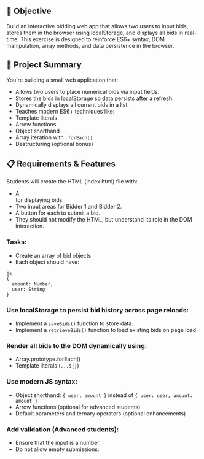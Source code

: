 ## 🎯 Objective
Build an interactive bidding web app that allows two users to input bids, stores them in the browser using localStorage, and displays all bids in real-time. This exercise is designed to reinforce ES6+ syntax, DOM manipulation, array methods, and data persistence in the browser.

## 📝 Project Summary
You're building a small web application that:
- Allows two users to place numerical bids via input fields.
- Stores the bids in localStorage so data persists after a refresh.
- Dynamically displays all current bids in a list.
- Teaches modern ES6+ techniques like:
- Template literals
- Arrow functions
- Object shorthand
- Array iteration with ```.forEach()```
- Destructuring (optional bonus)

## 📋 Requirements & Features
Students will create the HTML (index.html) file with:
- A <div> for displaying bids.
- Two input areas for Bidder 1 and Bidder 2.
- A button for each to submit a bid.
- They should not modify the HTML, but understand its role in the DOM interaction.

### Tasks:
- Create an array of bid objects
- Each object should have:

```
js
{
  amount: Number,
  user: String
}
```

### Use localStorage to persist bid history across page reloads:
- Implement a ```saveBids()``` function to store data.
- Implement a ```retrieveBids()``` function to load existing bids on page load.

### Render all bids to the DOM dynamically using:
- Array.prototype.forEach()
- Template literals (`...${}`)

### Use modern JS syntax:
- Object shorthand: ```{ user, amount }``` instead of ```{ user: user, amount: amount }```
- Arrow functions (optional for advanced students)
- Default parameters and ternary operators (optional enhancements)

### Add validation (Advanced students):
- Ensure that the input is a number.
- Do not allow empty submissions.
